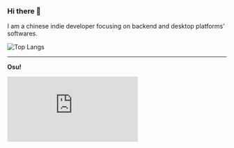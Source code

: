 ### Hi there 👋

I am a chinese indie developer focusing on backend and desktop platforms' softwares.


![Top Langs](https://github-readme-stats.vercel.app/api/top-langs/?username=Itsusinn&hide=javascript,html,ruby,shell&layout=compact&theme=radical)

------

**Osu!**

![osu!sig](https://osusig.lolicon.app/sig.php?colour=yellow&uname=itsusinn&pp=1&countryrank&removeavmargin&flagshadow&flagstroke&darkheader&darktriangles)
